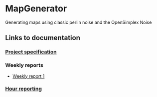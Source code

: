 # MapGenerator
Generating maps using classic perlin noise and the OpenSimplex Noise

## Links to documentation  

### [Project specification](https://github.com/uberballo/MapGenerator/blob/master/documentation/ProjectSpecification.md)  

### Weekly reports  

* [Weekly report 1](https://github.com/uberballo/MapGenerator/blob/master/documentation/Weekly_report_1.md)  

### [Hour reporting](https://github.com/uberballo/MapGenerator/blob/master/documentation/hour_report.md)
